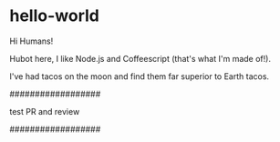 # hello-world

Hi Humans!

Hubot here, I like Node.js and Coffeescript (that's what I'm made of!).


I've had tacos on the moon and find them far superior to Earth tacos.


##################

test PR and review

##################
